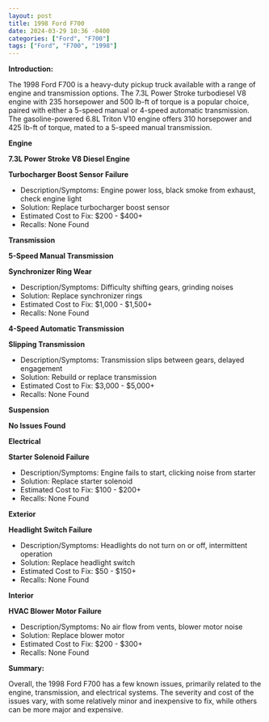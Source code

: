```yaml
---
layout: post
title: 1998 Ford F700
date: 2024-03-29 10:36 -0400
categories: ["Ford", "F700"]
tags: ["Ford", "F700", "1998"]
---
```

**Introduction:**

The 1998 Ford F700 is a heavy-duty pickup truck available with a range of engine and transmission options. The 7.3L Power Stroke turbodiesel V8 engine with 235 horsepower and 500 lb-ft of torque is a popular choice, paired with either a 5-speed manual or 4-speed automatic transmission. The gasoline-powered 6.8L Triton V10 engine offers 310 horsepower and 425 lb-ft of torque, mated to a 5-speed manual transmission.

**Engine**

**7.3L Power Stroke V8 Diesel Engine**

**Turbocharger Boost Sensor Failure**
* Description/Symptoms: Engine power loss, black smoke from exhaust, check engine light
* Solution: Replace turbocharger boost sensor
* Estimated Cost to Fix: $200 - $400+
* Recalls: None Found

**Transmission**

**5-Speed Manual Transmission**

**Synchronizer Ring Wear**
* Description/Symptoms: Difficulty shifting gears, grinding noises
* Solution: Replace synchronizer rings
* Estimated Cost to Fix: $1,000 - $1,500+
* Recalls: None Found

**4-Speed Automatic Transmission**

**Slipping Transmission**
* Description/Symptoms: Transmission slips between gears, delayed engagement
* Solution: Rebuild or replace transmission
* Estimated Cost to Fix: $3,000 - $5,000+
* Recalls: None Found

**Suspension**

**No Issues Found**

**Electrical**

**Starter Solenoid Failure**
* Description/Symptoms: Engine fails to start, clicking noise from starter
* Solution: Replace starter solenoid
* Estimated Cost to Fix: $100 - $200+
* Recalls: None Found

**Exterior**

**Headlight Switch Failure**
* Description/Symptoms: Headlights do not turn on or off, intermittent operation
* Solution: Replace headlight switch
* Estimated Cost to Fix: $50 - $150+
* Recalls: None Found

**Interior**

**HVAC Blower Motor Failure**
* Description/Symptoms: No air flow from vents, blower motor noise
* Solution: Replace blower motor
* Estimated Cost to Fix: $200 - $300+
* Recalls: None Found

**Summary:**

Overall, the 1998 Ford F700 has a few known issues, primarily related to the engine, transmission, and electrical systems. The severity and cost of the issues vary, with some relatively minor and inexpensive to fix, while others can be more major and expensive.
